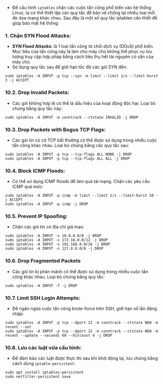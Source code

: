 - Để cấu hình `iptables` chặn các cuộc tấn công phổ biến vào hệ thống Linux, ta có thể thiết lập các quy tắc để bảo vệ chống lại nhiều loại mối đe dọa mạng khác nhau. Sau đây là một số quy tắc iptables cần thiết để giúp bảo mật hệ thống:
### 1. Chặn SYN Flood Attacks:
- **SYN Flood Attacks**: là 1 loại tấn công từ chối dịch vụ (DDoS) phổ biến. Mục tiêu của tấn công này là làm cho máy chủ không thể phục vụ lưu lượng truy cập hợp pháp bằng cách tiêu thụ hết tài nguyên có sẵn của máy chủ.
- ​​Sử dụng quy tắc sau để giới hạn tốc độ các gói SYN đến:
```
sudo iptables -A INPUT -p tcp --syn -m limit --limit 1/s --limit-burst 3 -j ACCEPT
```

### 10.2. Drop Invalid Packets:
- Các gói không hợp lệ có thể là dấu hiệu của hoạt động độc hại. Loại bỏ chúng bằng quy tắc này:
```
sudo iptables -A INPUT -m conntrack --ctstate INVALID -j DROP
```

### 10.3. Drop Packets with Bogus TCP Flags:
- Các gói tin có cờ TCP bất thường có thể được sử dụng trong nhiều cuộc tấn công khác nhau. Loại bỏ chúng bằng các quy tắc sau:
```
sudo iptables -A INPUT -p tcp --tcp-flags ALL NONE -j DROP
sudo iptables -A INPUT -p tcp --tcp-flags ALL ALL -j DROP
```

### 10.4. Block ICMP Floods:
- Có thể sử dụng ICMP floods để làm quá tải mạng. Chặn các yêu cầu ICMP quá mức:
```
sudo iptables -A INPUT -p icmp -m limit --limit 1/s --limit-burst 10 -j ACCEPT
sudo iptables -A INPUT -p icmp -j DROP
```

### 10.5. Prevent IP Spoofing:
- Chặn các gói tin có địa chỉ giả mạo:
```
sudo iptables -A INPUT -s 10.0.0.0/8 -j DROP
sudo iptables -A INPUT -s 172.16.0.0/12 -j DROP
sudo iptables -A INPUT -s 192.168.0.0/16 -j DROP
sudo iptables -A INPUT -s 127.0.0.0/8 -j DROP
```

### 10.6. Drop Fragmented Packets
- Các gói tin bị phân mảnh có thể được sử dụng trong nhiều cuộc tấn công khác nhau. Loại bỏ chúng bằng quy tắc:
```
sudo iptables -A INPUT -f -j DROP
```

### 10.7. Limit SSH Login Attempts:
- Để ngăn ngừa cuộc tấn công brute-force trên SSH, giới hạn số lần đăng nhập:
```
sudo iptables -A INPUT -p tcp --dport 22 -m conntrack --ctstate NEW -m recent --set
sudo iptables -A INPUT -p tcp --dport 22 -m conntrack --ctstate NEW -m recent --update --seconds 60 --hitcount 4 -j DROP
```

### 10.8. Lưu các luật vừa cấu hình:
- Để đảm bảo các luật được thực thi sau khi khởi động lại, lưu chúng bằng cách dùng `iptable-persistent`:
```
sudo apt install iptables-persistent
sudo netfilter-persistent save
```

